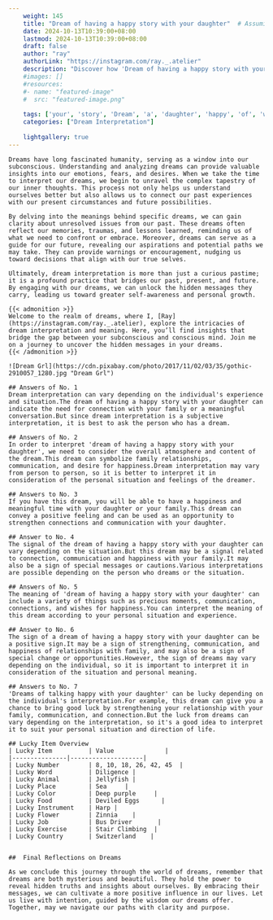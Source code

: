```yaml
---
    weight: 145
    title: "Dream of having a happy story with your daughter"  # Assuming 'title' column exists
    date: 2024-10-13T10:39:00+08:00
    lastmod: 2024-10-13T10:39:00+08:00
    draft: false
    author: "ray"
    authorLink: "https://instagram.com/ray._.atelier"
    description: "Discover how 'Dream of having a happy story with your daughter' can interpret your future and uncover its significant meanings in your life."
    #images: []
    #resources:
    #- name: "featured-image"
    #  src: "featured-image.png"
    
    tags: ['your', 'story', 'Dream', 'a', 'daughter', 'happy', 'of', 'with', 'having']
    categories: ["Dream Interpretation"]
    
    lightgallery: true
---
```

    
    Dreams have long fascinated humanity, serving as a window into our subconscious. Understanding and analyzing dreams can provide valuable insights into our emotions, fears, and desires. When we take the time to interpret our dreams, we begin to unravel the complex tapestry of our inner thoughts. This process not only helps us understand ourselves better but also allows us to connect our past experiences with our present circumstances and future possibilities.
    
    By delving into the meanings behind specific dreams, we can gain clarity about unresolved issues from our past. These dreams often reflect our memories, traumas, and lessons learned, reminding us of what we need to confront or embrace. Moreover, dreams can serve as a guide for our future, revealing our aspirations and potential paths we may take. They can provide warnings or encouragement, nudging us toward decisions that align with our true selves.
    
    Ultimately, dream interpretation is more than just a curious pastime; it is a profound practice that bridges our past, present, and future. By engaging with our dreams, we can unlock the hidden messages they carry, leading us toward greater self-awareness and personal growth.
    
    {{< admonition >}}
    Welcome to the realm of dreams, where I, [Ray](https://instagram.com/ray._.atelier), explore the intricacies of dream interpretation and meaning. Here, you’ll find insights that bridge the gap between your subconscious and conscious mind. Join me on a journey to uncover the hidden messages in your dreams.
    {{< /admonition >}}
    
    ![Dream Grl](https://cdn.pixabay.com/photo/2017/11/02/03/35/gothic-2910057_1280.jpg "Dream Grl")
    
    ## Answers of No. 1
    Dream interpretation can vary depending on the individual's experience and situation.The dream of having a happy story with your daughter can indicate the need for connection with your family or a meaningful conversation.But since dream interpretation is a subjective interpretation, it is best to ask the person who has a dream.
    
    ## Answers of No. 2
    In order to interpret 'dream of having a happy story with your daughter', we need to consider the overall atmosphere and content of the dream.This dream can symbolize family relationships, communication, and desire for happiness.Dream interpretation may vary from person to person, so it is better to interpret it in consideration of the personal situation and feelings of the dreamer.
    
    ## Answers to No. 3
    If you have this dream, you will be able to have a happiness and meaningful time with your daughter or your family.This dream can convey a positive feeling and can be used as an opportunity to strengthen connections and communication with your daughter.
    
    ## Answer to No. 4
    The signal of the dream of having a happy story with your daughter can vary depending on the situation.But this dream may be a signal related to connection, communication and happiness with your family.It may also be a sign of special messages or cautions.Various interpretations are possible depending on the person who dreams or the situation.
    
    ## Answers of No. 5
    The meaning of 'dream of having a happy story with your daughter' can include a variety of things such as precious moments, communication, connections, and wishes for happiness.You can interpret the meaning of this dream according to your personal situation and experience.
    
    ## Answer to No. 6
    The sign of a dream of having a happy story with your daughter can be a positive sign.It may be a sign of strengthening, communication, and happiness of relationships with family, and may also be a sign of special change or opportunities.However, the sign of dreams may vary depending on the individual, so it is important to interpret it in consideration of the situation and personal meaning.
    
    ## Answers to No. 7
    'Dreams of talking happy with your daughter' can be lucky depending on the individual's interpretation.For example, this dream can give you a chance to bring good luck by strengthening your relationship with your family, communication, and connection.But the luck from dreams can vary depending on the interpretation, so it's a good idea to interpret it to suit your personal situation and direction of life.
    
    ## Lucky Item Overview
    | Lucky Item          | Value              |
    |---------------|--------------------|
    | Lucky Number        | 8, 10, 18, 26, 42, 45  |
    | Lucky Word          | Diligence |
    | Lucky Animal        | Jellyfish |
    | Lucky Place         | Sea     |
    | Lucky Color         | Deep purple     |
    | Lucky Food          | Deviled Eggs      |
    | Lucky Instrument    | Harp |
    | Lucky Flower        | Zinnia    |
    | Lucky Job           | Bus Driver       |
    | Lucky Exercise      | Stair Climbing  |
    | Lucky Country       | Switzerland    |
    
    
    ##  Final Reflections on Dreams
    
    As we conclude this journey through the world of dreams, remember that dreams are both mysterious and beautiful. They hold the power to reveal hidden truths and insights about ourselves. By embracing their messages, we can cultivate a more positive influence in our lives. Let us live with intention, guided by the wisdom our dreams offer. Together, may we navigate our paths with clarity and purpose.
    